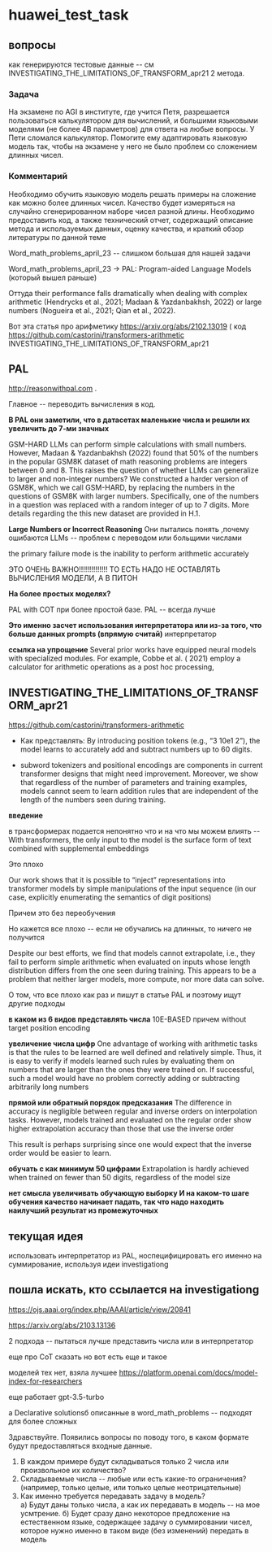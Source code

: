 # huawei_test_task

## вопросы

как генерируются тестовые данные -- см INVESTIGATING_THE_LIMITATIONS_OF_TRANSFORM_apr21 2 метода.

### Задача
На экзамене по AGI в институте, где учится Петя, разрешается пользоваться 
калькулятором для вычислений, и большими языковыми моделями (не 
более 4B параметров) для ответа на любые вопросы. У Пети сломался 
калькулятор. Помогите ему адаптировать языковую модель так, чтобы на 
экзамене у него не было проблем со сложением длинных чисел.


### Комментарий
Необходимо обучить языковую модель решать примеры на сложение как 
можно более длинных чисел. Качество будет измеряться на случайно 
сгенерированном наборе чисел разной длины. 
Необходимо предоставить код, а также технический отчет, содержащий 
описание метода и используемых данных, оценку качества, и краткий обзор 
литературы по данной теме

Word_math_problems_april_23 -- слишком большая для нашей задачи

Word_math_problems_april_23 -> PAL: Program-aided Language Models (который вышел раньше)

Оттуда their performance falls dramatically when dealing with complex arithmetic (Hendrycks et al., 2021; Madaan & Yazdanbakhsh,
2022) or large numbers (Nogueira et al., 2021; Qian et al., 2022).

Вот эта статья про арифметику
https://arxiv.org/abs/2102.13019 (
код https://github.com/castorini/transformers-arithmetic
INVESTIGATING_THE_LIMITATIONS_OF_TRANSFORM_apr21

## PAL
http://reasonwithpal.com .

Главное -- переводить вычисления в код.

**В PAL они заметили, что в датасетах маленькие числа и решили их увеличить до 7-ми значных**

GSM-HARD LLMs can perform simple calculations with
small numbers. However, Madaan & Yazdanbakhsh (2022)
found that 50% of the numbers in the popular GSM8K
dataset of math reasoning problems are integers between 0
and 8. This raises the question of whether LLMs can generalize to larger and non-integer numbers? We constructed a
harder version of GSM8K, which we call GSM-HARD, by replacing the numbers in the questions of GSM8K with larger
numbers. Specifically, one of the numbers in a question
was replaced with a random integer of up to 7 digits. More
details regarding the this new dataset are provided in H.1.

**Large Numbers or Incorrect Reasoning**
Они пытались понять ,почему ошибаются LLMs -- проблем с переводом или больщими числами

the primary failure mode is the inability to perform arithmetic accurately

ЭТО ОЧЕНЬ ВАЖНО!!!!!!!!!!!!!!
ТО ЕСТЬ НАДО НЕ ОСТАВЛЯТЬ ВЫЧИСЛЕНИЯ МОДЕЛИ, А В ПИТОН

**На более простых моделях?**

PAL with COT при более простой базе. PAL -- всегда лучше

**Это именно засчет использования  интерпретатора или из-за того, что больше данных prompts (впрямую считай)**
интерпретатор


**ссылка на упрощение**
Several prior works have
equipped neural models with specialized modules. For example, Cobbe et al. (
2021) employ a calculator for arithmetic operations as a post hoc processing,



## INVESTIGATING_THE_LIMITATIONS_OF_TRANSFORM_apr21
https://github.com/castorini/transformers-arithmetic

* Как представлять: By introducing position tokens (e.g., “3 10e1 2”), the
model learns to accurately add and subtract numbers up to 60 digits.

* subword tokenizers and positional encodings are components in current transformer designs that might need improvement. Moreover, we
show that regardless of the number of parameters and training examples, models cannot seem to learn addition rules that are independent of the length of the
numbers seen during training.

**введение**

в трансформерах подается непонятно что и на что мы можем влиять -- With transformers, the only input to the model
is the surface form of text combined with supplemental embeddings

Это плохо

Our work shows that it is possible to “inject”
representations into transformer models by simple manipulations of the input sequence (in our case,
explicitly enumerating the semantics of digit positions)

Причем это без переобучения


Но кажется все  плохо -- если не обучались на длинных, то ничего не получится

 Despite our best
efforts, we find that models cannot extrapolate, i.e., they fail to perform simple arithmetic when
evaluated on inputs whose length distribution differs from the one seen during training. This appears
to be a problem that neither larger models, more compute, nor more data can solve.

О том, что все плохо как раз и пишут в статье PAL и поэтому ищут другие подходы

**в каком из 6 видов представлять числа**
10E-BASED
причем without target position encoding

**увеличение числа цифр**
One advantage of working with arithmetic tasks is that the rules to be learned are well defined and
relatively simple. Thus, it is easy to verify if models learned such rules by evaluating them on
numbers that are larger than the ones they were trained on. If successful, such a model would have
no problem correctly adding or subtracting arbitrarily long numbers

**прямой или обратный порядок предсказания**
The difference in accuracy is negligible between regular and inverse orders on interpolation tasks.
However, models trained and evaluated on the regular order show higher extrapolation accuracy
than those that use the inverse order

This result is perhaps surprising
since one would expect that the inverse order would be easier to learn.


**обучать с как минимум 50 цифрами**
Extrapolation is hardly achieved when trained on fewer than 50 digits, regardless of the model size



**нет смысла увеличивать обучающую выборку И на каком-то шаге обучения качество начинает падать, так что надо находить наилучший результат из промежуточных**


## текущая идея
использовать интерпретатор из PAL, носпецифицировать его именно на суммирование, используя идеи investigationg




## пошла искать, кто ссылается на investigationg

https://ojs.aaai.org/index.php/AAAI/article/view/20841

https://arxiv.org/abs/2103.13136

2 подхода -- пытаться лучше представить числа или в интерпретатор 

еще про CoT сказать но вот есть еще и такое



моделей тех нет, взяла лучшее 
https://platform.openai.com/docs/model-index-for-researchers

еще работает gpt-3.5-turbo


а  Declarative solutionsб описанные в word_math_problems -- подходят для более сложных


Здравствуйте. Появились вопросы по поводу того, в каком формате будут предоставляться входные данные.

1. В каждом примере будут складываться только 2 числа или произвольное их количество?
2. Складываемые числа -- любые или есть какие-то ограничения? (например, только целые, или только целые неотрицательные)
3. Как именно требуется передавать задачу в модель?  
	а) Будут даны только числа, а как их передавать в модель -- на мое усмтрение.
	б) Будет сразу дано некоторое предложение на естественном языке, содержащее задачу о суммировании чисел, которое нужно именно в таком виде (без изменений) передать в модель

















